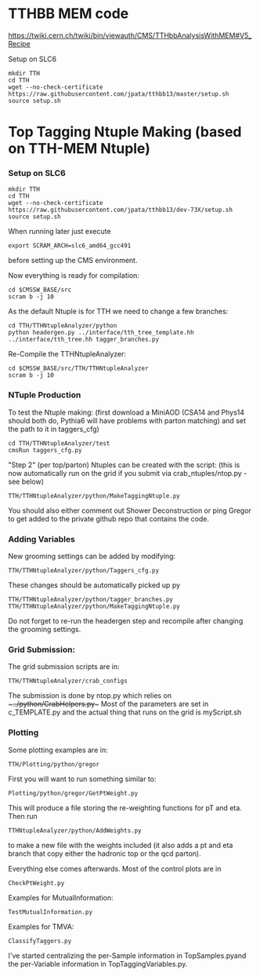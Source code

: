 TTHBB MEM code
==============

https://twiki.cern.ch/twiki/bin/viewauth/CMS/TTHbbAnalysisWithMEM#V5_Recipe

Setup on SLC6
~~~
mkdir TTH
cd TTH
wget --no-check-certificate https://raw.githubusercontent.com/jpata/tthbb13/master/setup.sh
source setup.sh
~~~


Top Tagging Ntuple Making (based on TTH-MEM Ntuple)
==============

### Setup on SLC6
~~~
mkdir TTH
cd TTH
wget --no-check-certificate https://raw.githubusercontent.com/jpata/tthbb13/dev-73X/setup.sh
source setup.sh
~~~

When running later just execute
~~~
export SCRAM_ARCH=slc6_amd64_gcc491
~~~
before setting up the CMS environment.

Now everything is ready for compilation:
~~~
cd $CMSSW_BASE/src
scram b -j 10
~~~

As the default Ntuple is for TTH we need to change a few branches:
~~~
cd TTH/TTHNtupleAnalyzer/python
python headergen.py ../interface/tth_tree_template.hh ../interface/tth_tree.hh tagger_branches.py
~~~

Re-Compile the TTHNtupleAnalyzer:
~~~
cd $CMSSW_BASE/src/TTH/TTHNtupleAnalyzer
scram b -j 10
~~~




### NTuple Production


To test the Ntuple making:
(first download a MiniAOD (CSA14 and Phys14 should both do, Pythia6 will have problems with parton matching) and set the path to it in taggers_cfg)
~~~
cd TTH/TTHNtupleAnalyzer/test
cmsRun taggers_cfg.py
~~~

"Step 2" (per top/parton) Ntuples can be created with the script:
(this is now automatically run on the grid if you submit via crab_ntuples/ntop.py - see below)
~~~
TTH/TTHNtupleAnalyzer/python/MakeTaggingNtuple.py
~~~

You should also either comment out Shower Deconstruction or ping Gregor to get added to the private github repo that contains the code.

### Adding Variables

New grooming settings can be added by modifying:
~~~
TTH/TTHNtupleAnalyzer/python/Taggers_cfg.py
~~~

These changes should be automatically picked up py

~~~
TTH/TTHNtupleAnalyzer/python/tagger_branches.py
TTH/TTHNtupleAnalyzer/python/MakeTaggingNtuple.py
~~~

Do not forget to re-run the headergen step and recompile after changing the grooming settings.


### Grid Submission:
The grid submission scripts are in: 
~~~
TTH/TTHNtupleAnalyzer/crab_configs
~~~

The submission is done by ntop.py which relies on ~~~../python/CrabHelpers.py~~~ Most of the parameters are set in c_TEMPLATE.py and the actual thing that runs on the grid is myScript.sh

### Plotting

Some plotting examples are in:
~~~
TTH/Plotting/python/gregor
~~~

First you will want to run something similar to:
~~~
Plotting/python/gregor/GetPtWeight.py
~~~

This will produce a file storing the re-weighting functions for pT and eta. Then run
~~~
TTHNtupleAnalyzer/python/AddWeights.py
~~~
to make a new file with the weights included (it also adds a pt and eta branch that copy either the hadronic top or the qcd parton).

Everything else comes afterwards.
Most of the control plots are in
~~~
CheckPtWeight.py
~~~
Examples for MutualInformation:
~~~
TestMutualInformation.py
~~~
Examples for TMVA:
~~~
ClassifyTaggers.py
~~~

I've started centralizing the per-Sample information in TopSamples.pyand the per-Variable information in TopTaggingVariables.py.




